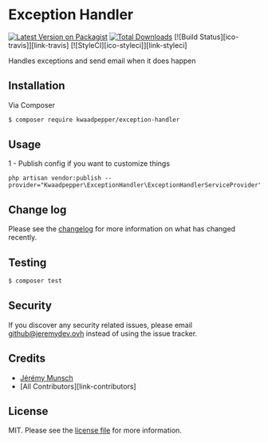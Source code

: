 # Exception Handler

[![Latest Version on Packagist][ico-version]][link-packagist]
[![Total Downloads][ico-downloads]][link-downloads]
[![Build Status][ico-travis]][link-travis]
[![StyleCI][ico-styleci]][link-styleci]

Handles exceptions and send email when it does happen

## Installation

Via Composer

``` bash
$ composer require kwaadpepper/exception-handler
```

## Usage

1 - Publish config if you want to customize things

    php artisan vendor:publish --provider="Kwaadpepper\ExceptionHandler\ExceptionHandlerServiceProvider"

## Change log

Please see the [changelog](changelog.md) for more information on what has changed recently.

## Testing

``` bash
$ composer test
```

## Security

If you discover any security related issues, please email github@jeremydev.ovh instead of using the issue tracker.

## Credits

- [Jérémy Munsch][link-author]
- [All Contributors][link-contributors]

## License

MIT. Please see the [license file](license.md) for more information.

[ico-version]: https://img.shields.io/packagist/v/kwaadpepper/exception-handler?style=flat-square
[ico-downloads]: https://img.shields.io/packagist/dt/kwaadpepper/exception-handler?style=flat-square

[link-packagist]: https://packagist.org/packages/kwaadpepper/exception-handler
[link-downloads]: https://packagist.org/packages/kwaadpepper/exception-handler
[link-author]: https://github.com/kwaadpepper
